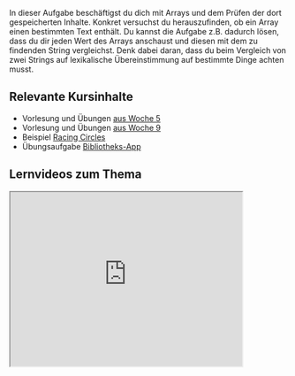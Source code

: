 In dieser Aufgabe beschäftigst du dich mit Arrays und dem Prüfen der dort gespeicherten Inhalte. Konkret versuchst du herauszufinden, ob ein Array einen bestimmten Text enthält. Du kannst die Aufgabe z.B. dadurch lösen, dass du dir jeden Wert des Arrays anschaust und diesen mit dem zu findenden String vergleichst. Denk dabei daran, dass du beim Vergleich von zwei Strings auf lexikalische Übereinstimmung auf bestimmte Dinge achten musst.

## Relevante Kursinhalte

- Vorlesung und Übungen [aus Woche 5](https://elearning.uni-regensburg.de/course/view.php?id=52262#sectionid-690333-title)
- Vorlesung und Übungen [aus Woche 9](https://elearning.uni-regensburg.de/course/view.php?id=52262#sectionid-690337-title)
- Beispiel [Racing Circles](https://elearning.uni-regensburg.de/mod/url/view.php?id=1980768)
- Übungsaufgabe [Bibliotheks-App](https://oop-wintersemester-2021.github.io/AssignmentViewer-OOP/#OOP-Wintersemester-2021/U23-BibliotheksApp)

## Lernvideos zum Thema

<iframe width="420" height="315" src="https://www.youtube-nocookie.com/embed/Q-h8nErbXco"></iframe> 
